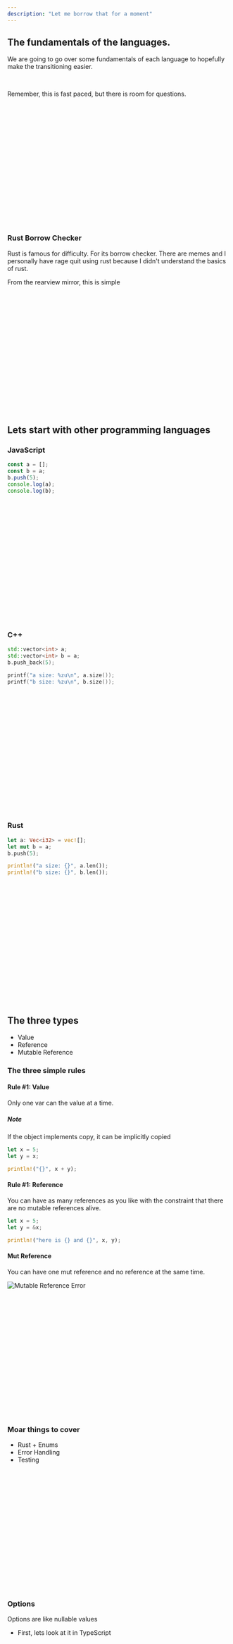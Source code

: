 ```yaml
---
description: "Let me borrow that for a moment"
---
```


## The fundamentals of the languages.
We are going to go over some fundamentals of each language to hopefully make
the transitioning easier.

<br />

Remember, this is fast paced, but there is room for questions.

<br />
<br />
<br />
<br />
<br />
<br />
<br />
<br />
<br />
<br />
<br />
<br />
<br />
<br />
<br />
<br />

### Rust Borrow Checker

Rust is famous for difficulty.  For its borrow checker.  There are memes and I
personally have rage quit using rust because I didn't understand the basics of
rust.

From the rearview mirror, this is simple

<br />
<br />
<br />
<br />
<br />
<br />
<br />
<br />
<br />
<br />
<br />
<br />
<br />
<br />
<br />
<br />

## Lets start with other programming languages

### JavaScript
```javascript
const a = [];
const b = a;
b.push(5);
console.log(a);
console.log(b);
```

<br />
<br />
<br />
<br />
<br />
<br />
<br />
<br />
<br />
<br />
<br />
<br />
<br />
<br />
<br />
<br />

### C++
```cpp
std::vector<int> a;
std::vector<int> b = a;
b.push_back(5);

printf("a size: %zu\n", a.size());
printf("b size: %zu\n", b.size());
```

<br />
<br />
<br />
<br />
<br />
<br />
<br />
<br />
<br />
<br />
<br />
<br />
<br />
<br />
<br />
<br />

### Rust
```rust
let a: Vec<i32> = vec![];
let mut b = a;
b.push(5);

println!("a size: {}", a.len());
println!("b size: {}", b.len());
```

<br />
<br />
<br />
<br />
<br />
<br />
<br />
<br />
<br />
<br />
<br />
<br />
<br />
<br />
<br />
<br />

## The three types
* Value
* Reference
* Mutable Reference

### The three simple rules
#### Rule #1: Value
Only one var can the value at a time.

##### Note
If the object implements copy, it can be implicitly copied

```rust
let x = 5;
let y = x;

println!("{}", x + y);
```

#### Rule #1: Reference
You can have as many references as you like with the constraint that there are
no mutable references alive.

```rust
let x = 5;
let y = &x;

println!("here is {} and {}", x, y);
```

#### Mut Reference
You can have one mut reference and no reference at the same time.

![Mutable Reference Error](./images/mut-ref-error.png)

<br />
<br />
<br />
<br />
<br />
<br />
<br />
<br />
<br />
<br />
<br />
<br />
<br />
<br />
<br />
<br />

### Moar things to cover
* Rust + Enums
* Error Handling
* Testing

<br />
<br />
<br />
<br />
<br />
<br />
<br />
<br />
<br />
<br />
<br />
<br />
<br />
<br />
<br />
<br />

### Options
Options are like nullable values

* First, lets look at it in TypeScript

<br />
<br />
<br />
<br />
<br />
<br />
<br />
<br />
<br />
<br />
<br />
<br />
<br />
<br />
<br />
<br />

### What the code looks like

```typescript
type Foo = {
    bar?: number;
}

function test(foo: Foo) {
    if (typeof foo === undefined) { // this is annoying, yes
        // dang
    } else {
        // Undang
    }
}
```

<br />
<br />
<br />
<br />
<br />
<br />
<br />
<br />
<br />
<br />
<br />
<br />
<br />
<br />
<br />
<br />

### Lets play around with rust!

<br />
<br />
<br />
<br />
<br />
<br />
<br />
<br />
<br />
<br />
<br />
<br />
<br />
<br />
<br />
<br />

### Potential code for options

```rust
struct Foo {
    bar: Option<i32>
}

fn main() {
    let foo = Foo {
        bar: None
    };

    let foo2 = Foo {
        bar: Some(2)
    };

    if foo.bar.is_some() {
        let sum = foo.bar.unwrap() + 5;
    }

    foo.bar.unwrap_or(0);

    foo.bar.unwrap_or_else(|| {
        return 5;
    });

    let out = foo.bar.map(|x| {
        return x + 5;
    });
}
```

<br />
<br />
<br />
<br />
<br />
<br />
<br />
<br />
<br />
<br />
<br />
<br />
<br />
<br />
<br />
<br />

### But what is an Option?
Here is the best part about rust.  You can create that type.

Lets talk about enums!

<br />
<br />
<br />
<br />
<br />
<br />
<br />
<br />
<br />
<br />
<br />
<br />
<br />
<br />
<br />
<br />

### Example of enum in TS

<br />
<br />
<br />
<br />
<br />
<br />
<br />
<br />
<br />
<br />
<br />
<br />
<br />
<br />
<br />
<br />

```typescript
enum Thing {
    Foo = "Foo",
    Bar = "Bar",
    Baz = "Baz"
}
```

<br />
<br />
<br />
<br />
<br />
<br />
<br />
<br />
<br />
<br />
<br />
<br />
<br />
<br />
<br />
<br />

### Lets do it in rust!

<br />
<br />
<br />
<br />
<br />
<br />
<br />
<br />
<br />
<br />
<br />
<br />
<br />
<br />
<br />
<br />

### What my code should of approximately looked like

```rust
enum Option2 {
    Baz,
    Foo(isize),
    Bar(String),
    Fuzz(Vec<String>), // string[], or a []string
}

fn main() {
    let opt2 = Option2::Foo(5);

    let mut opt22 = Option2::Fuzz(vec![]);

    if let Option2::Foo(x) = opt2 {
        let _ = x + 5;
        // x = 7;
    }

    if let Option2::Fuzz(vec) = &mut opt22 {
        vec.push(String::from("Hello, world!"));
    }


    match opt2 {
        Option2::Baz => todo!(),
        Option2::Foo(_) => todo!(),
        Option2::Bar(_) => todo!(),
        Option2::Fuzz(_) => todo!(),
    }
}
```

<br />
<br />
<br />
<br />
<br />
<br />
<br />
<br />
<br />
<br />
<br />
<br />
<br />
<br />
<br />
<br />

### Questions so far?

<br />
<br />
<br />
<br />
<br />
<br />
<br />
<br />
<br />
<br />
<br />
<br />
<br />
<br />
<br />
<br />

### So I said we will implement Option
So lets do it!

This will involve generics, if you are not familiar, that is ok.

<br />
<br />
<br />
<br />
<br />
<br />
<br />
<br />
<br />
<br />
<br />
<br />
<br />
<br />
<br />
<br />

### Results of this

```rust
enum Option2<T> {
    None,
    Some(T)
}

impl<T> Option2<T> {
    pub fn map(&self, f: fn(&T) -> T) -> Option2<T> {
        return match self {
            Option2::None => Option2::None,
            Option2::Some(v) => Option2::Some(f(v)),
        }
    }

    pub fn is_some(&self) -> bool {
        return match self {
            Option2::None => false,
            Option2::Some(_) => true,
        }
    }
}

fn main() {
    let opt = Some(5);
    let opt2 = Option2::Some(5);

    opt.map(|x| x + 5);
    let opt2 = opt2.map(|x| x + 5);

    if opt2.is_some() {

    }
}
```

<br />
<br />
<br />
<br />
<br />
<br />
<br />
<br />
<br />
<br />
<br />
<br />
<br />
<br />
<br />
<br />

### Questions?  That was pretty radical section
Hopefully you can see the incredible value of sumtypes.

There is this concept in 1984 that peoples ability to think is directly tied
with the language they communicate with.  I think this is true in programming
as well.  This is one of the reasons learning a ton of languages is REALLY
beneficial.

<br />
<br />
<br />
<br />
<br />
<br />
<br />
<br />
<br />
<br />
<br />
<br />
<br />
<br />
<br />
<br />

### What about error handling?

<br />
<br />
<br />
<br />
<br />
<br />
<br />
<br />
<br />
<br />
<br />
<br />
<br />
<br />
<br />
<br />

### TypeScript
2 types of errors that you will run across.

1. returned errors
1. thrown errors

Pretty classic typescript conflation issues (null vs undefined).  (Explain me)

Lets go over an example!

<br />
<br />
<br />
<br />
<br />
<br />
<br />
<br />
<br />
<br />
<br />
<br />
<br />
<br />
<br />
<br />

### Code

```typescript
function foo() {
    throw new Error("Goodbye, World");
}

try {
    foo();
} catch (e) {
    console.log("We had a problem, but we are ok", e);
}

console.log("great success()");
```

<br />
<br />
<br />
<br />
<br />
<br />
<br />
<br />
<br />
<br />
<br />
<br />
<br />
<br />
<br />
<br />

### Lets look at Go
We haven't done much of go, but it does differ here from typescript.

This is one of the most fundamental arguments against go is its error handling.
I will say that the error handling i find better than typescript but definitely
more boilerplate to deal with it.

The reason why i like it is because of control flow and where things can go
wrong.

#### Example time!
Remember, errors are just values

<br />
<br />
<br />
<br />
<br />
<br />
<br />
<br />
<br />
<br />
<br />
<br />
<br />
<br />
<br />
<br />

### The go code
```go
package main

import (
	"errors"
	"fmt"
)

func example() error {
    return fmt.Errorf("here is an error with a string");
}

func otherExample() error {
    return errors.New("here is an error, but with errors") // approx same thing
}


// errors are pointers under the hood, so you can return the empty type
func exampleNoError() error {
    return nil;
}

type Thing struct { }

func exampleWithData(should bool) (*Thing, error) {
    if should {
        return &Thing{}, nil
    }
    return nil, fmt.Errorf("nice try, guy")
}

func main() {
    err := example();
    if err != nil {
        // handle error
    }

    _, err = exampleWithData(true)
    if err != nil {
        // handle error
    }
}
```

<br />
<br />
<br />
<br />
<br />
<br />
<br />
<br />
<br />
<br />
<br />
<br />
<br />
<br />
<br />
<br />

### Rust
Remember those enums (sumtypes)?  Its also how errors are handled.

<br />
<br />
<br />
<br />
<br />
<br />
<br />
<br />
<br />
<br />
<br />
<br />
<br />
<br />
<br />
<br />

### The code I wrote on a sunday morning
I am sure there is a Johnny Cash reference somewhere around here.

```rust
fn error(num: i32) -> Result<(), usize> {
    if num < 0 {
        return Err((num * -1) as usize);
    }

    return Ok(());
}

fn main() -> Result<(), usize> {
    let res = error(5);

    if res.is_ok() {
        //...
    }

    let x = res.unwrap_or(());
    let x = res.expect("THIS BETTER EXIST");
    let x = res.unwrap(); // BAD

    let x = res?;

    return Ok(());
}
```

<br />
<br />
<br />
<br />
<br />
<br />
<br />
<br />
<br />
<br />
<br />
<br />
<br />
<br />
<br />
<br />

### Unit Testing!

* TypeScript : Cries in Configuration
* GoLang : Meh
* Rust : oyes

<br />
<br />
<br />
<br />
<br />
<br />
<br />
<br />
<br />
<br />
<br />
<br />
<br />
<br />
<br />
<br />

```bash
src/__tests__/test.ts
```

```typescript
test("foo", function() {
    expect("foo").toEqual("foo");
});
```

```bash
yarn add jest ts-jest @types/jest
npx jest
```

<br />
<br />
<br />
<br />
<br />
<br />
<br />
<br />
<br />
<br />
<br />
<br />
<br />
<br />
<br />
<br />

### Go version
there is some contention with how / where to put your tests.

* test public interfaces only
* test within the package

```
pkg/name/file.go
pkg/name/file_test.go
```

```
package name_test

import "testing"

func TestThisFunc(t *testing.T) {
    this := 5
    if this != 7 {
        t.Errorf("expected %v to equal 7", this)
    }
}
```

```bash
go test ./...
```

<br />
<br />
<br />
<br />
<br />
<br />
<br />
<br />
<br />
<br />
<br />
<br />
<br />
<br />
<br />
<br />

### Rust Version
Rust, of course, is the best

* test in file

```
... // code ...

#[cfg(test)]
mod test {
    #[test]
    fn this_test() {
        assert_eq!(5, 7);
    }
}
```

```bash
cargo test
```

<br />
<br />
<br />
<br />
<br />
<br />
<br />
<br />
<br />
<br />
<br />
<br />
<br />
<br />
<br />
<br />

### You will forget everything i just said
That is ok.  The best way to make it set?  Build it.

<br />
<br />
<br />
<br />
<br />
<br />
<br />
<br />
<br />
<br />
<br />
<br />
<br />
<br />
<br />
<br />

